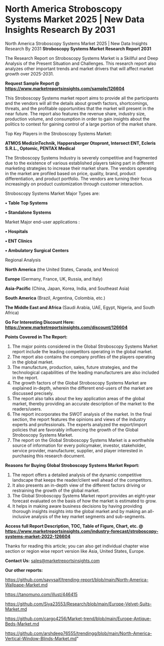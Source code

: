 # North America Stroboscopy Systems Market 2025 | New Data Insights Research By 2031
North America Stroboscopy Systems Market 2025 | New Data Insights Research By 2031
<strong>Stroboscopy Systems Market Research Report 2031</strong>

The Research Report on Stroboscopy Systems Market is a Skillful and Deep Analysis of the Present Situation and Challenges. This research report also analyzes other important trends and market drivers that will affect market growth over 2025-2031.

<strong>Request Sample Report @ <a href=https://www.marketreportsinsights.com/sample/126604>https://www.marketreportsinsights.com/sample/126604</a></strong>

This Stroboscopy Systems market report aims to provide all the participants and the vendors will all the details about growth factors, shortcomings, threats, and the profitable opportunities that the market will present in the near future. The report also features the revenue share, industry size, production volume, and consumption in order to gain insights about the politics to contest for gaining control of a large portion of the market share.

Top Key Players in the Stroboscopy Systems Market:

<strong>ATMOS MedizinTechnik, Happersberger Otopront, Intersect ENT, Ecleris S.R.L., Optomic, PENTAX Medical</strong>

The Stroboscopy Systems Industry is severely competitive and fragmented due to the existence of various established players taking part in different marketing strategies to increase their market share. The vendors operating in the market are profiled based on price, quality, brand, product differentiation, and product portfolio. The vendors are turning their focus increasingly on product customization through customer interaction.

Stroboscopy Systems Market Major Types are:

<strong>• Table Top Systems

• Standalone Systems</strong>

Market Major end-user applications :

<strong>• Hospitals

• ENT Clinics

• Ambulatory Surgical Centers</strong>

Regional Analysis

</u><strong><b>North America</b></strong> (the United States, Canada, and Mexico)

<strong><b>Europe </b></strong>(Germany, France, UK, Russia, and Italy)

<strong><b>Asia-Pacific</b></strong> (China, Japan, Korea, India, and Southeast Asia)

<strong><b>South America</b></strong> (Brazil, Argentina, Colombia, etc.)

<strong><b>The Middle East and Africa</b></strong> (Saudi Arabia, UAE, Egypt, Nigeria, and South Africa)

<strong>Go For Interesting Discount Here: <a href=https://www.marketreportsinsights.com/discount/126604>https://www.marketreportsinsights.com/discount/126604</a></strong>

<strong>Points Covered in The Report:</strong>
<ol>
  <li>The major points considered in the Global Stroboscopy Systems Market report include the leading competitors operating in the global market.</li>
  <li>The report also contains the company profiles of the players operating in the global market.</li>
  <li>The manufacture, production, sales, future strategies, and the technological capabilities of the leading manufacturers are also included in the report.</li>
  <li>The growth factors of the Global Stroboscopy Systems Market are explained in-depth, wherein the different end-users of the market are discussed precisely.</li>
  <li>The report also talks about the key application areas of the global market, thereby providing an accurate description of the market to the readers/users.</li>
  <li>The report incorporates the SWOT analysis of the market. In the final section, the report features the opinions and views of the industry experts and professionals. The experts analyzed the export/import policies that are favorably influencing the growth of the Global Stroboscopy Systems Market.</li>
  <li>The report on the Global Stroboscopy Systems Market is a worthwhile source of information for every policymaker, investor, stakeholder, service provider, manufacturer, supplier, and player interested in purchasing this research document.</li>
</ol>
<strong>Reasons for Buying Global Stroboscopy Systems Market Report:</strong>

<ol>
  <li>The report offers a detailed analysis of the dynamic competitive landscape that keeps the reader/client well ahead of the competitors.</li>
  <li>It also presents an in-depth view of the different factors driving or restraining the growth of the global market.</li>
  <li>The Global Stroboscopy Systems Market report provides an eight-year forecast evaluated on the basis of how the market is estimated to grow.</li>
  <li>It helps in making aware business decisions by having providing thorough insights insights into the global market and by making an all-inclusive analysis of the key market segments and sub-segments.</li>
</ol>
<strong>Access full Report Description, TOC, Table of Figure, Chart, etc. @ <a href=https://www.marketreportsinsights.com/industry-forecast/stroboscopy-systems-market-2022-126604>https://www.marketreportsinsights.com/industry-forecast/stroboscopy-systems-market-2022-126604</a></strong>


Thanks for reading this article; you can also get individual chapter wise section or region wise report version like Asia, United States, Europe.

<strong>Contact Us:</strong>
sales@marketreportsinsights.com

<strong>Our other reports:</strong>

<a href=https://github.com/sayysaif/trending-report/blob/main/North-America-Wallpape-Market.md>https://github.com/sayysaif/trending-report/blob/main/North-America-Wallpape-Market.md</a>

<a href=https://tanomuno.com/illust/446415>https://tanomuno.com/illust/446415</a>

<a href=https://github.com/Siya23553/Research/blob/main/Europe-Velvet-Suits-Market.md>https://github.com/Siya23553/Research/blob/main/Europe-Velvet-Suits-Market.md</a>

<a href=https://github.com/cargo4256/Market-trend/blob/main/Europe-Antique-Beds-Market.md>https://github.com/cargo4256/Market-trend/blob/main/Europe-Antique-Beds-Market.md</a>

<a href=https://github.com/arshdeep76555/trendingg/blob/main/North-America-Vertical-Window-Blinds-Market.md>https://github.com/arshdeep76555/trendingg/blob/main/North-America-Vertical-Window-Blinds-Market.md</a>"

